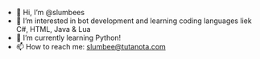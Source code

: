 - 👋 Hi, I’m @slumbees
- 👀 I’m interested in bot development and learning coding languages liek C#, HTML, Java & Lua
- 🌱 I’m currently learning Python!
- 📫 How to reach me: slumbee@tutanota.com
